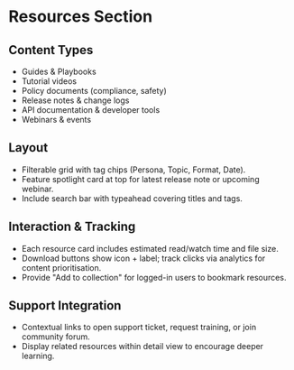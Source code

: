 # Resources Section

## Content Types
- Guides & Playbooks
- Tutorial videos
- Policy documents (compliance, safety)
- Release notes & change logs
- API documentation & developer tools
- Webinars & events

## Layout
- Filterable grid with tag chips (Persona, Topic, Format, Date).
- Feature spotlight card at top for latest release note or upcoming webinar.
- Include search bar with typeahead covering titles and tags.

## Interaction & Tracking
- Each resource card includes estimated read/watch time and file size.
- Download buttons show icon + label; track clicks via analytics for content prioritisation.
- Provide "Add to collection" for logged-in users to bookmark resources.

## Support Integration
- Contextual links to open support ticket, request training, or join community forum.
- Display related resources within detail view to encourage deeper learning.
